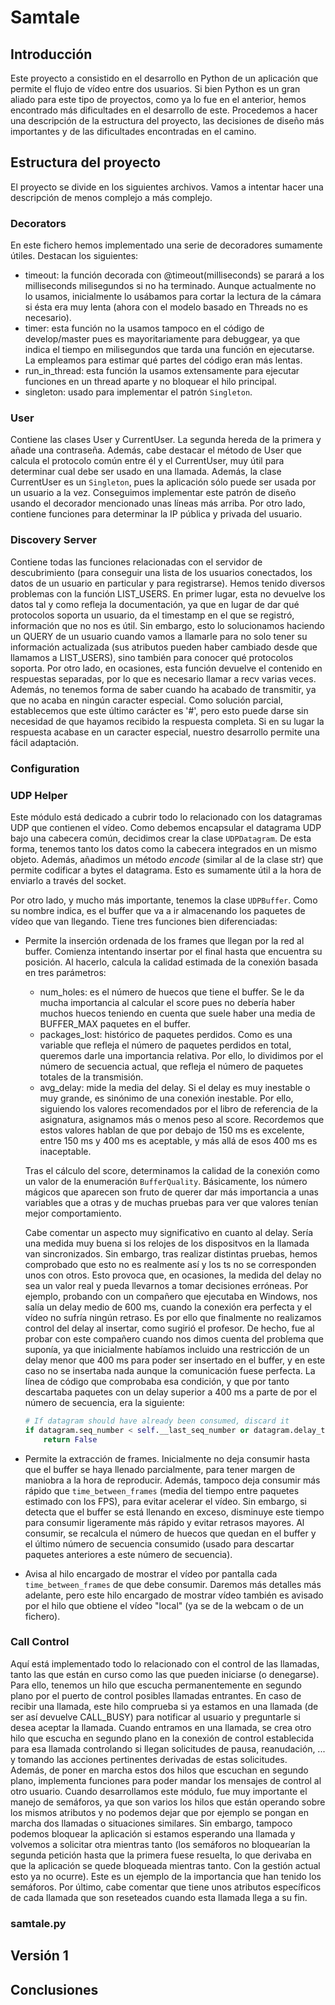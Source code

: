 # Samtale

## Introducción
Este proyecto a consistido en el desarrollo en Python de un aplicación que permite el flujo de vídeo entre dos usuarios. Si bien Python es un gran aliado para este tipo de proyectos, como ya lo fue en el anterior, hemos encontrado más dificultades en el desarrollo de este. Procedemos a hacer una descripción de la estructura del proyecto, las decisiones de diseño más importantes y de las dificultades encontradas en el camino.

## Estructura del proyecto
El proyecto se divide en los siguientes archivos. Vamos a intentar hacer una descripción de menos complejo a más complejo.

### Decorators
En este fichero hemos implementado una serie de decoradores sumamente útiles. Destacan los siguientes:
* timeout: la función decorada con @timeout(milliseconds) se parará a los milliseconds milisegundos si no ha terminado. Aunque actualmente no lo usamos, inicialmente lo usábamos para cortar la lectura de la cámara si ésta era muy lenta (ahora con el modelo basado en Threads no es necesario).
* timer: esta función no la usamos tampoco en el código de develop/master pues es mayoritariamente para debuggear, ya que indica el tiempo en milisegundos que tarda una función en ejecutarse. La empleamos para estimar qué partes del código eran más lentas.
* run_in_thread: esta función la usamos extensamente para ejecutar funciones en un thread aparte y no bloquear el hilo principal.
* singleton: usado para implementar el patrón `Singleton`.

### User
Contiene las clases User y CurrentUser. La segunda hereda de la primera y añade una contraseña. Además, cabe destacar el método de User que calcula el protocolo común entre él y el CurrentUser, muy útil para determinar cual debe ser usado en una llamada. Además, la clase CurrentUser es un `Singleton`, pues la aplicación sólo puede ser usada por un usuario a la vez. Conseguimos implementar este patrón de diseño usando el decorador mencionado unas líneas más arriba. Por otro lado, contiene funciones para determinar la IP pública y privada del usuario.

### Discovery Server
Contiene todas las funciones relacionadas con el servidor de descubrimiento (para conseguir una lista de los usuarios conectados, los datos de un usuario en particular y para registrarse). Hemos tenido diversos problemas con la función LIST_USERS. En primer lugar, esta no devuelve los datos tal y como refleja la documentación, ya que en lugar de dar qué protocolos soporta un usuario, da el timestamp en el que se registró, información que no nos es útil. Sin embargo, esto lo solucionamos haciendo un QUERY de un usuario cuando vamos a llamarle para no solo tener su información actualizada (sus atributos pueden haber cambiado desde que llamamos a LIST_USERS), sino también para conocer qué protocolos soporta. Por otro lado, en ocasiones, esta función devuelve el contenido en respuestas separadas, por lo que es necesario llamar a recv varias veces. Además, no tenemos forma de saber cuando ha acabado de transmitir, ya que no acaba en ningún caracter especial. Como solución parcial, establecemos que este último carácter es '#', pero esto puede darse sin necesidad de que hayamos recibido la respuesta completa. Si en su lugar la respuesta acabase en un caracter especial, nuestro desarrollo permite una fácil adaptación.

### Configuration


### UDP Helper
Este módulo está dedicado a cubrir todo lo relacionado con los datagramas UDP que contienen el vídeo. Como debemos encapsular el datagrama UDP bajo una cabecera común, decidimos crear la clase `UDPDatagram`. De esta forma, tenemos tanto los datos como la cabecera integrados en un mismo objeto. Además, añadimos un método *encode* (similar al de la clase str) que permite codificar a bytes el datagrama. Esto es sumamente útil a la hora de enviarlo a través del socket.

Por otro lado, y mucho más importante, tenemos la clase `UDPBuffer`. Como su nombre indica, es el buffer que va a ir almacenando los paquetes de vídeo que van llegando. Tiene tres funciones bien diferenciadas:
* Permite la inserción ordenada de los frames que llegan por la red al buffer. Comienza intentando insertar por el final hasta que encuentra su posición. Al hacerlo, calcula la calidad estimada de la conexión basada en tres parámetros:
    * num_holes: es el número de huecos que tiene el buffer. Se le da mucha importancia al calcular el score pues no debería haber muchos huecos teniendo en cuenta que suele haber una media de BUFFER_MAX paquetes en el buffer.
    * packages_lost: histórico de paquetes perdidos. Como es una variable que refleja el número de paquetes perdidos en total, queremos darle una importancia relativa. Por ello, lo dividimos por el número de secuencia actual, que refleja el número de paquetes totales de la transmisión.
    * avg_delay: mide la media del delay. Si el delay es muy inestable o muy grande, es sinónimo de una conexión inestable. Por ello, siguiendo los valores recomendados por el libro de referencia de la asignatura, asignamos más o menos peso al score. Recordemos que estos valores hablan de que por debajo de 150 ms es excelente, entre 150 ms y 400 ms es aceptable, y más allá de esos 400 ms es inaceptable.
    
    Tras el cálculo del score, determinamos la calidad de la conexión como un valor de la enumeración `BufferQuality`. Básicamente, los número mágicos que aparecen son fruto de querer dar más importancia a unas variables que a otras y de muchas pruebas para ver que valores tenían mejor comportamiento.
    
    Cabe comentar un aspecto muy significativo en cuanto al delay. Sería una medida muy buena si los relojes de los dispositvos en la llamada van sincronizados. Sin embargo, tras realizar distintas pruebas, hemos comprobado que esto no es realmente así y los ts no se corresponden unos con otros. Esto provoca que, en ocasiones, la medida del delay no sea un valor real y pueda llevarnos a tomar decisiones erróneas. Por ejemplo, probando con un compañero que ejecutaba en Windows, nos salía un delay medio de 600 ms, cuando la conexión era perfecta y el vídeo no sufría ningún retraso. Es por ello que finalmente no realizamos control del delay al insertar, como sugirió el profesor. De hecho, fue al probar con este compañero cuando nos dimos cuenta del problema que suponía, ya que inicialmente habíamos incluido una restricción de un delay menor que 400 ms para poder ser insertado en el buffer, y en este caso no se insertaba nada aunque la comunicación fuese perfecta. La línea de código que comprobaba esa condición, y que por tanto descartaba paquetes con un delay superior a 400 ms a parte de por el número de secuencia, era la siguiente:
    
    ```python
    # If datagram should have already been consumed, discard it
    if datagram.seq_number < self.__last_seq_number or datagram.delay_ts >= UDPBuffer.MAXIMUM_DELAY:
        return False
    ```
* Permite la extracción de frames. Inicialmente no deja consumir hasta que el buffer se haya llenado parcialmente, para tener margen de maniobra a la hora de reproducir. Además, tampoco deja consumir más rápido que `time_between_frames` (media del tiempo entre paquetes estimado con los FPS), para evitar acelerar el vídeo. Sin embargo, si detecta que el buffer se está llenando en exceso, disminuye este tiempo para consumir ligeramente más rápido y evitar retrasos mayores. Al consumir, se recalcula el número de huecos que quedan en el buffer y el último número de secuencia consumido (usado para descartar paquetes anteriores a este número de secuencia).
* Avisa al hilo encargado de mostrar el vídeo por pantalla cada `time_between_frames` de que debe consumir. Daremos más detalles más adelante, pero este hilo encargado de mostrar vídeo también es avisado por el hilo que obtiene el vídeo "local" (ya se de la webcam o de un fichero).

### Call Control
Aquí está implementado todo lo relacionado con el control de las llamadas, tanto las que están en curso como las que pueden iniciarse (o denegarse). Para ello, tenemos un hilo que escucha permanentemente en segundo plano por el puerto de control posibles llamadas entrantes. En caso de recibir una llamada, este hilo comprueba si ya estamos en una llamada (de ser así devuelve CALL_BUSY) para notificar al usuario y preguntarle si desea aceptar la llamada. Cuando entramos en una llamada, se crea otro hilo que escucha en segundo plano en la conexión de control establecida para esa llamada controlando si llegan solicitudes de pausa, reanudación, ... y tomando las acciones pertinentes derivadas de estas solicitudes. Además, de poner en marcha estos dos hilos que escuchan en segundo plano, implementa funciones para poder mandar los mensajes de control al otro usuario. Cuando desarrollamos este módulo, fue muy importante el manejo de semáforos, ya que son varios los hilos que están operando sobre los mismos atributos y no podemos dejar que por ejemplo se pongan en marcha dos llamadas o situaciones similares. Sin embargo, tampoco podemos bloquear la aplicación si estamos esperando una llamada y volvemos a solicitar otra mientras tanto (los semáforos no bloquearían la segunda petición hasta que la primera fuese resuelta, lo que derivaba en que la aplicación se quede bloqueada mientras tanto. Con la gestión actual esto ya no ocurre). Este es un ejemplo de la importancia que han tenido los semáforos. Por último, cabe comentar que tiene unos atributos específicos de cada llamada que son reseteados cuando esta llamada llega a su fin.

### samtale.py


## Versión 1

## Conclusiones